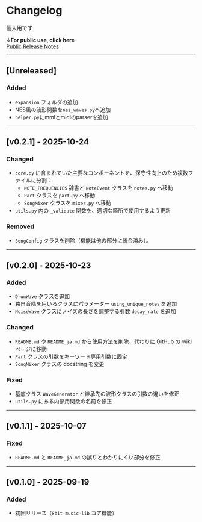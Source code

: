 # Changelog
個人用です

↓**For public use, click here**\
[Public Release Notes](https://github.com/neutrino-dot/8bit-music-lib/releases)

---
## [Unreleased]

### Added
- `expansion` フォルダの追加
- NES風の波形関数を`nes_waves.py`へ追加
- `helper.py`にmmlとmidiのparserを追加

---
## [v0.2.1] - 2025-10-24

### Changed  
- `core.py` に含まれていた主要なコンポーネントを、保守性向上のため複数ファイルに分割：  
  - `NOTE_FREQUENCIES` 辞書と `NoteEvent` クラスを `notes.py` へ移動  
  - `Part` クラスを `part.py` へ移動  
  - `SongMixer` クラスを `mixer.py` へ移動  
- `utils.py` 内の `_validate` 関数を、適切な箇所で使用するよう更新  

### Removed  
- `SongConfig` クラスを削除（機能は他の部分に統合済み）。

---
## [v0.2.0] - 2025-10-23

### Added
- `DrumWave` クラスを追加
- 独自音階を用いるクラスにパラメーター `using_unique_notes` を追加
- `NoiseWave` クラスにノイズの長さを調整する引数 `decay_rate` を追加

### Changed
- `README.md` や `README_ja.md` から使用方法を削除、代わりに GitHub の wiki ページに移動
- `Part` クラスの引数をキーワード専用引数に固定
- `SongMixer` クラスの docstring を変更

### Fixed
- 基底クラス `WaveGenerator` と継承先の波形クラスの引数の違いを修正
- `utils.py` にある内部用関数の名前を修正

---
## [v0.1.1] - 2025-10-07

### Fixed
- `README.md` と `README_ja.md` の誤りとわかりにくい部分を修正

---
## [v0.1.0] - 2025-09-19

### Added
- 初回リリース（`8bit-music-lib` コア機能）
